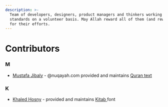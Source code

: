 ```yaml
---
description: >-
  Team of developers, designers, product managers and thinkers working on this
  standards on a volunteer basis. May Allah reward all of them (and reward you)
  for their efforts.
---
```


# Contributors

### M

*  [Mustafa Jibaly](https://github.com/mustafa0x) -  @nuqayah.com provided and maintains [Quran text ](https://quranacademy.gitbook.io/digital-quran/content-and-release-plan/quran-text)

### K

*  [Khaled Hosny](https://github.com/khaledhosny) - provided and maintains [Kitab ](https://quranacademy.gitbook.io/digital-quran/content-and-release-plan/font-kitab)font[ ](https://quranacademy.gitbook.io/digital-quran/content-and-release-plan/quran-text)

